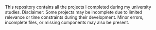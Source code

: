 This repository contains all the projects I completed during my university studies.
Disclaimer: Some projects may be incomplete due to limited relevance or time constraints during their development. Minor errors, incomplete files, or missing components may also be present.
